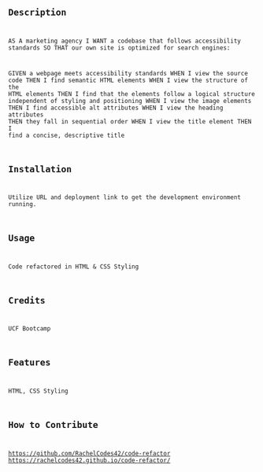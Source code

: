 # <Code Refactoring>

## Description

AS A marketing agency
I WANT a codebase that follows accessibility standards
SO THAT our own site is optimized for search engines:

GIVEN a webpage meets accessibility standards
WHEN I view the source code
THEN I find semantic HTML elements
WHEN I view the structure of the HTML elements
THEN I find that the elements follow a logical structure independent of styling and positioning
WHEN I view the image elements
THEN I find accessible alt attributes
WHEN I view the heading attributes
THEN they fall in sequential order
WHEN I view the title element
THEN I find a concise, descriptive title

## Installation

Utilize URL and deployment link to get the development environment running.

## Usage

Code refactored in HTML & CSS Styling

## Credits

UCF Bootcamp

## Features

HTML, CSS Styling

## How to Contribute

https://github.com/RachelCodes42/code-refactor
https://rachelcodes42.github.io/code-refactor/